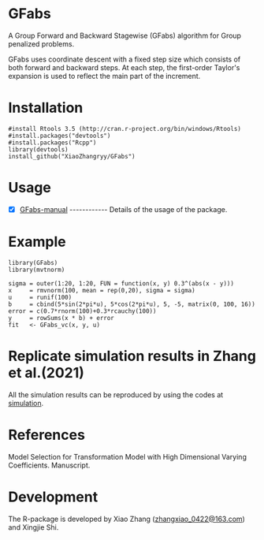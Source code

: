 # GFabs
  A Group Forward and Backward Stagewise (GFabs) algorithm for Group penalized problems.
 
  GFabs uses coordinate descent with a fixed step size which consists of both forward and backward steps. At each step, the first-order Taylor's expansion is used to reflect the main part of the increment. 

# Installation

    #install Rtools 3.5 (http://cran.r-project.org/bin/windows/Rtools)
    #install.packages("devtools")
    #install.packages("Rcpp")
    library(devtools)
    install_github("XiaoZhangryy/GFabs")

# Usage

   - [x] [GFabs-manual](https://github.com/XiaoZhangryy/GFabs/blob/master/inst/GFabs-manual.pdf) ------------ Details of the usage of the package.
   
# Example

    library(GFabs)
    library(mvtnorm)

    sigma = outer(1:20, 1:20, FUN = function(x, y) 0.3^(abs(x - y)))
    x     = rmvnorm(100, mean = rep(0,20), sigma = sigma)
    u     = runif(100)
    b     = cbind(5*sin(2*pi*u), 5*cos(2*pi*u), 5, -5, matrix(0, 100, 16))
    error = c(0.7*rnorm(100)+0.3*rcauchy(100))
    y     = rowSums(x * b) + error
    fit   <- GFabs_vc(x, y, u)
    
# Replicate simulation results in Zhang et al.(2021)

All the simulation results can be reproduced by using the codes at [simulation](https://github.com/XiaoZhangryy/GFabs/blob/master/simulations). 

# References

Model Selection for Transformation Model with High Dimensional Varying Coefficients. Manuscript.

# Development
The R-package is developed by Xiao Zhang (zhangxiao_0422@163.com) and Xingjie Shi.
